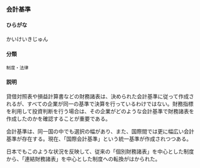 <div style="display:none;">

## [あ行](securities-terms?id=あ行)
## [か行](securities-terms?id=か行)

</div>

### 会計基準

#### ひらがな

かいけいきじゅん

#### 分類

`制度・法律`

#### 説明

貸借対照表や損益計算書などの財務諸表は、決められた会計基準に従って作成されるが、すべての企業が同一の基準で決算を行っているわけではない。財務指標を利用して投資判断を行う場合は、その企業がどのような会計基準で財務諸表を作成したのかを確認することが重要である。
 
会計基準は、同一国の中でも選択の幅があり、また、国際間では更に幅広い会計基準が存在する。現在、「国際会計基準」という統一基準が作成されつつある。
 
日本でもこのような状況を反映して、従来の「個別財務諸表」を中心とした制度から、「連結財務諸表」を中心とした制度への転換がはかられた。

<div style="display:none;">

## [さ行](securities-terms?id=さ行)
## [た行](securities-terms?id=た行)
## [な行](securities-terms?id=な行)
## [は行](securities-terms?id=は行)
## [ま行](securities-terms?id=ま行)
## [や行](securities-terms?id=や行)
## [ら行](securities-terms?id=ら行)
## [わ行](securities-terms?id=わ行)
## [英数字・記号](securities-terms?id=英数字・記号)

</div>

